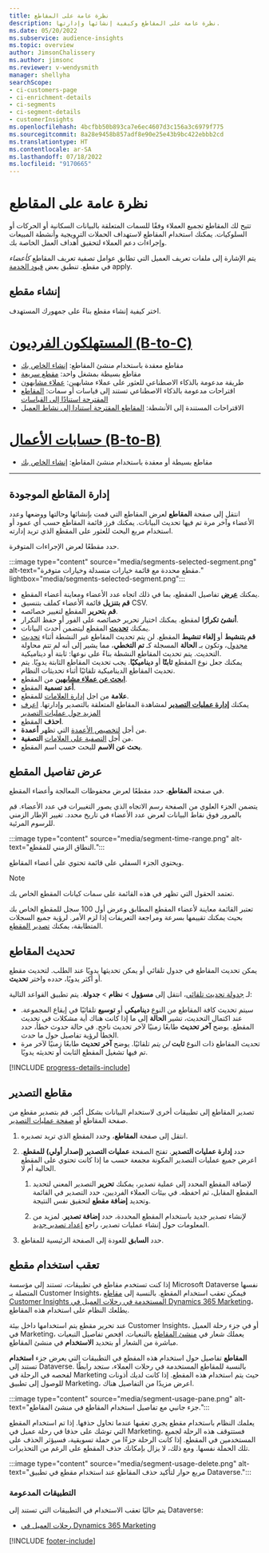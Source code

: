 ```yaml
---
title: نظرة عامة على المقاطع
description: نظرة عامة على المقاطع وكيفية إنشائها وإدارتها.
ms.date: 05/20/2022
ms.subservice: audience-insights
ms.topic: overview
author: JimsonChalissery
ms.author: jimsonc
ms.reviewer: v-wendysmith
manager: shellyha
searchScope:
- ci-customers-page
- ci-enrichment-details
- ci-segments
- ci-segment-details
- customerInsights
ms.openlocfilehash: 4bcfbb50b893ca7e6ec4607d3c156a3c6979f775
ms.sourcegitcommit: 8a28e9458b857adf8e90e25e43b9bc422ebbb2cd
ms.translationtype: HT
ms.contentlocale: ar-SA
ms.lasthandoff: 07/18/2022
ms.locfileid: "9170665"
---
```

# <a name="segments-overview"></a>نظرة عامة على المقاطع

تتيح لك المقاطع تجميع العملاء وفقًا للسمات المتعلقة بالبيانات السكانية أو الحركات أو السلوكيات. يمكنك استخدام المقاطع لاستهداف الحملات الترويجية وأنشطة المبيعات وإجراءات دعم العملاء لتحقيق أهداف العمل الخاصة بك.

يتم الإشارة إلى ملفات تعريف العميل التي تطابق عوامل تصفية تعريف المقاطع *كأعضاء* في مقطع. تنطبق بعض [قيود الخدمة](/dynamics365/customer-insights/service-limits) apply.

## <a name="create-a-segment"></a>إنشاء مقطع

اختر كيفية إنشاء مقطع بناءً على جمهورك المستهدف.

# <a name="individual-consumers-b-to-c"></a>[المستهلكون الفرديون (B-to-C)](#tab/b2c)

- مقاطع معقدة باستخدام منشئ المقاطع: [إنشاء الخاص بك](segment-builder.md)
- مقاطع بسيطة بمشغل واحد: [مقطع سريعة](segment-quick.md)
- طريقة مدعومة بالذكاء الاصطناعي للعثور على عملاء مشابهين: [عملاء مشابهون](find-similar-customer-segments.md)
- اقتراحات مدعومة بالذكاء الاصطناعي تستند إلى قياسات أو سمات: [المقاطع المقترحة استنادًا إلى القياسات](suggested-segments.md)
- الاقتراحات المستندة إلى الأنشطة: [المقاطع المقترحة استنادا إلى نشاط العميل](suggested-segments-activity.md)

# <a name="business-accounts-b-to-b"></a>[حسابات الأعمال (B-to-B)](#tab/b2b)

- مقاطع بسيطة أو معقدة باستخدام منشئ المقاطع: [إنشاء الخاص بك](segment-builder.md)

---

## <a name="manage-existing-segments"></a>إدارة المقاطع الموجودة

انتقل إلى صفحة **المقاطع** لعرض المقاطع التي قمت بإنشائها وحالتها ووضعها وعدد الأعضاء وآخر مرة تم فيها تحديث البيانات. يمكنك فرز قائمة المقاطع حسب أي عمود أو استخدام مربع البحث للعثور على المقطع الذي تريد إدارته.

حدد مقطعًا لعرض الإجراءات المتوفرة.

:::image type="content" source="media/segments-selected-segment.png" alt-text="مقطع محددة مع قائمة خيارات منسدلة وخيارات متوفرة." lightbox="media/segments-selected-segment.png":::

- يمكنك [**عرض**](#view-segment-details) تفاصيل المقطع، بما في ذلك اتجاه عدد الأعضاء ومعاينة أعضاء المقطع.
- **قم بتنزيل** قائمة الأعضاء كملف بتنسيق CSV.
- **قم بتحرير** المقطع لتغيير خصائصه.
- **أنشئ تكرارًا** لمقطع. يمكنك اختيار تحرير خصائصه على الفور أو حفظ التكرار.
- يمكنك [**تحديث**](#refresh-segments) المقطع ليتضمن أحدث البيانات.
- **قم بتنشيط** أو **إلغاء تنشيط** المقطع. لن يتم تحديث المقاطع غير النشطة أثناء [تحديث مجدول](system.md#schedule-tab)، وتكون بـ **الحالة** المسجلة كـ **تم التخطي**، مما يشير إلى أنه لم تتم محاولة التحديث. يتم تحديث المقاطع النشطة بناءً على نوعها: ثابتة أو ديناميكية.
- يمكنك جعل نوع المقطع **ثابتًا** أو **ديناميكيًا**. يجب تحديث المقاطع الثابتة يدويًا. يتم تحديث المقاطع الديناميكية تلقائيًا أثناء تحديثات النظام.
- [**ابحث عن عملاء مشابهين**](find-similar-customer-segments.md) من المقطع.
- **أعد تسمية** المقطع.
- **علامة** من اجل [إدارة العلامات](work-with-tags-columns.md#manage-tags) للمقطع.
- يمكنك [**إدارة عمليات التصدير**](#export-segments) لمشاهدة المقاطع المتعلقة بالتصدير وإدارتها. [اعرف المزيد حول عمليات التصدير](export-destinations.md)
- **احذف** المقطع.
- **أعمدة‏‎** من أجل [لتخصيص الأعمدة](work-with-tags-columns.md#customize-columns) التي تظهر.
- **التصفية‏‎** من أجل [التصفية على العلامات](work-with-tags-columns.md#filter-on-tags).
- **بحث عن الاسم** للبحث حسب اسم المقطع.

## <a name="view-segment-details"></a>عرض تفاصيل المقطع

في صفحة **المقاطع**، حدد مقطعًا لعرض محفوظات المعالجة وأعضاء المقطع.

يتضمن الجزء العلوي من الصفحة رسم الاتجاه الذي يصور التغييرات في عدد الأعضاء. قم بالمرور فوق نقاط البيانات لعرض عدد الأعضاء في تاريخ محدد. تغيير الإطار الزمني للرسوم المرئية.

:::image type="content" source="media/segment-time-range.png" alt-text="النطاق الزمني للمقطع.":::

ويحتوي الجزء السفلي على قائمة تحتوي على أعضاء المقاطع.

> [!NOTE]
> تعتمد الحقول التي تظهر في هذه القائمة على سمات كيانات المقطع الخاص بك.
>
>تعتبر القائمة معاينة لأعضاء المقطع المطابق وعرض أول 100 سجل للمقطع الخاص بك بحيث يمكنك تقييمها بسرعة ومراجعة التعريفات إذا لزم الأمر. لرؤية جميع السجلات المتطابقة، يمكنك [تصدير المقطع](export-destinations.md).

## <a name="refresh-segments"></a>تحديث المقاطع

يمكن تحديث المقاطع في جدول تلقائي أو يمكن تحديثها يدويًا عند الطلب. لتحديث مقطع أو أكثر يدويًا، حدده واختر **تحديث**.

لـ [جدولة تحديث تلقائي](system.md#schedule-tab)، انتقل إلى **مسؤول** > **نظام** > **جدولة**. يتم تطبيق القواعد التالية:

- سيتم تحديث كافة المقاطع من النوع **ديناميكي** أو **توسيع** تلقائيًا في إيقاع المجموعة. عند اكتمال التحديث، تشير **الحالة** إلى ما إذا كانت هناك أية مشكلات في تحديث المقطع. يوضح **آخر تحديث** طابعًا زمنيًا لآخر تحديث ناجح. في حالة حدوث خطأ، حدد الخطأ لرؤية تفاصيل حول ما حدث.
- تحديث المقاطع ذات النوع **ثابت** *لن يتم* تلقائيًا. يوضح **آخر تحديث** طابعًا زمنيًا لآخر مرة تم فيها تشغيل المقطع الثابت أو تحديثه يدويًا.

[!INCLUDE [progress-details-include](includes/progress-details-pane.md)]

## <a name="export-segments"></a>مقاطع التصدير

تصدير المقاطع إلى تطبيقات أخرى لاستخدام البيانات بشكل أكبر. قم بتصدير مقطع من صفحة المقاطع أو [صفحة عمليات التصدير](export-destinations.md).

1. انتقل إلى صفحة **المقاطع**، وحدد المقطع الذي تريد تصديره.

1. حدد **إدارة عمليات التصدير**. تفتح الصفحة **عمليات التصدير (إصدار أولي) للمقطع**. اعرض جميع عمليات التصدير المكونة مجمعة حسب ما إذا كانت تحتوي على المقطع الحالية أم لا.

   1. لإضافة المقطع المحدد إلى عملية تصدير، يمكنك **تحرير** التصدير المعني لتحديد المقطع المقابل، ثم احفظه. في بيئات العملاء الفرديين، حدد التصدير في القائمة وتحديد **إضافة مقطع** لتحقيق نفس النتيجة.

   1. لإنشاء تصدير جديد باستخدام المقطع المحددة، حدد **إضافة تصدير**. لمزيد من المعلومات حول إنشاء عمليات تصدير، راجع [إعداد تصدير جديد](export-destinations.md#set-up-a-new-export).

1. حدد **السابق** للعودة إلى الصفحة الرئيسية للمقاطع.

## <a name="track-usage-of-a-segment"></a>تعقب استخدام مقطع

إذا كنت تستخدم مقاطع في تطبيقات، تستند إلى مؤسسة Microsoft Dataverse نفسها المتصلة بـ Customer Insights، فيمكن تعقب استخدام المقطع. بالنسبة إلى [مقاطع Customer Insights المستخدمة في رحلات العميل في Dynamics 365 Marketing](/dynamics365/marketing/real-time-marketing-ci-profile)، يطلعك النظام على استخدام هذه المقاطع.

عند تحرير مقطع يتم استخدامها داخل بيئة Customer Insights، أو في جزء رحلة العميل في Marketing، يعملك شعار في [منشئ المقاطع](segment-builder.md) بالتبعيات. افحص تفاصيل التبعيات مباشرة من الشعار أو بتحديد **الاستخدام** في منشئ المقاطع.

يعرض جزء **استخدام‏‎ المقاطع** تفاصيل حول استخدام هذه المقطع في التطبيقات التي تستند إلى Dataverse. بالنسبة للمقاطع المستخدمة في رحلات العملاء، ستجد رابطًا لفحصه في الرحلة في Marketing حيث يتم استخدام هذه المقطع. إذا كانت لديك أذونات للوصول إلى تطبيق Marketing، اعرض مزيدًا من التفاصيل هناك.

:::image type="content" source="media/segment-usage-pane.png" alt-text="جزء جانبي مع تفاصيل استخدام المقاطع في منشئ المقاطع.":::

يعلمك النظام باستخدام مقطع يجري تعقبها عندما تحاول حذفها. إذا تم استخدام المقطع التي توشك على حذفا في رحلة عميل في Marketing، فستتوقف هذه الرحلة لجميع المستخدمين في المقطع. إذا كانت الرحلة جزءًا من حملة تسويقية، فسيؤثر الحذف على تلك الحملة نفسها. ومع ذلك، لا يزال بإمكانك حذف المقطع على الرغم من التحذيرات.

:::image type="content" source="media/segment-usage-delete.png" alt-text="مربع حوار لتأكيد حذف المقاطع عند استخدام مقطع في تطبيق Dataverse.":::

### <a name="supported-apps"></a>التطبيقات المدعومة

يتم حاليًا تعقب الاستخدام في التطبيقات التي تستند إلى Dataverse:

- [رحلات العميل في Dynamics 365 Marketing](/dynamics365/marketing/real-time-marketing-ci-profile)

[!INCLUDE [footer-include](includes/footer-banner.md)]
